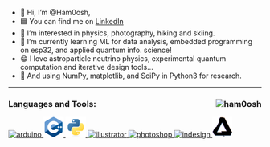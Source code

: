 - 👋 Hi, I’m @Ham0osh,
- 🟦 You can find me on [LinkedIn](https://linkedin.com/in/hamish-johnson-1ee7)
- 👀 I’m interested in physics, photography, hiking and skiing.
- 🌱 I’m currently learning ML for data analysis, embedded programming on esp32, and applied quantum info. science!
- 😁 I love astroparticle neutrino physics, experimental quantum computation and iterative design tools...
- 🌴 And using NumPy, matplotlib, and SciPy in Python3 for research.

---

<h3 align="left">Languages and Tools:<img align="right" src="https://github-readme-stats.vercel.app/api/top-langs?username=ham0osh&show_icons=true&locale=en&layout=compact" alt="ham0osh" /></h3><p align="left"> <a href="https://www.arduino.cc/" target="_blank"> <img src="https://cdn.worldvectorlogo.com/logos/arduino-1.svg" alt="arduino" width="40" height="40"/> </a>  <a href="https://www.w3schools.com/cpp/" target="_blank"> <img src="https://raw.githubusercontent.com/devicons/devicon/master/icons/cplusplus/cplusplus-original.svg" alt="cplusplus" width="40" height="40"/> </a><a href="https://www.python.org" target="_blank"> <img src="https://raw.githubusercontent.com/devicons/devicon/master/icons/python/python-original.svg" alt="python" width="40" height="40"/> </a> <a href="https://www.adobe.com/in/products/illustrator.html" target="_blank"> <img src="https://www.adobe.com/content/dam/cc/icons/illustrator.svg" alt="illustrator" width="40" height="40"/> </a> <a href="https://www.photoshop.com/en" target="_blank"> <img src="https://www.adobe.com/content/dam/cc/us/en/creativecloud/max2020/mnemonics/photoshop.svg" alt="photoshop" width="40" height="40"/> </a><a href="https://www.adobe.com/ca/products/indesign/free-trial-download.html" target="_blank"> <img src="https://www.adobe.com/content/dam/shared/images/product-icons/svg/indesign.svg" alt="indesign" width="40" height="40"/> </a><a href="https://affinity.serif.com/en-gb/" target="_blank"> <img src="https://raw.githubusercontent.com/Ham0osh/Ham0osh/299873910c1099af25ce77e2cc04a4947bbf36f5/cdnlogo_affinity.svg" alt="Affinity Design Suite" width="40" height="40"/> </a>
</p>
<!---
Ham0osh/Ham0osh is a ✨ special ✨ repository because its `README.md` (this file) appears on your GitHub profile.
You can click the Preview link to take a look at your changes.
--->

<!---  <a href="https://pytorch.org/" target="_blank"> <img src="https://www.vectorlogo.zone/logos/pytorch/pytorch-icon.svg" alt="pytorch" width="40" height="40"/> </a>
  <a href="https://grafana.com" target="_blank"> <img src="https://www.vectorlogo.zone/logos/grafana/grafana-icon.svg" alt="grafana" width="40" height="40"/> </a> 
  <a href="https://www.postgresql.org" target="_blank"> <img src="https://raw.githubusercontent.com/devicons/devicon/master/icons/postgresql/postgresql-original-wordmark.svg" alt="postgresql" width="40" height="40"/> </a> --->



